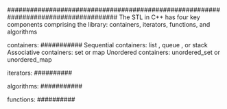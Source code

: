 #####################################################################################
The STL in C++ has four key components comprising the library: containers, iterators, functions, and algorithms

containers:
###########
Sequential containers: list , queue , or stack
Associative containers: set or map
Unordered containers: unordered_set or unordered_map

iterators:
##########


algorithms:
###########

functions:
##########
